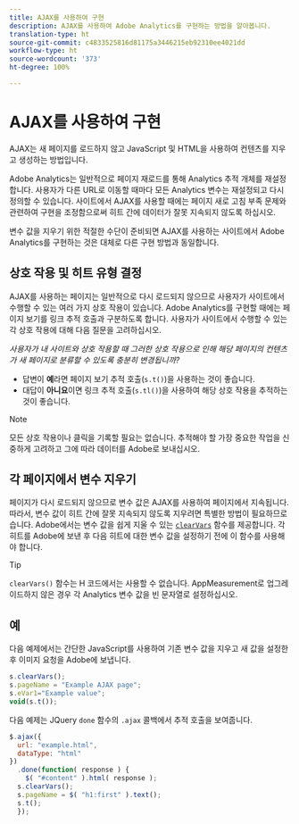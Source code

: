 ```yaml
---
title: AJAX를 사용하여 구현
description: AJAX를 사용하여 Adobe Analytics를 구현하는 방법을 알아봅니다.
translation-type: ht
source-git-commit: c4833525816d81175a3446215eb92310ee4021dd
workflow-type: ht
source-wordcount: '373'
ht-degree: 100%

---
```



# AJAX를 사용하여 구현

AJAX는 새 페이지를 로드하지 않고 JavaScript 및 HTML을 사용하여 컨텐츠를 지우고 생성하는 방법입니다.

Adobe Analytics는 일반적으로 페이지 재로드를 통해 Analytics 추적 개체를 재설정합니다. 사용자가 다른 URL로 이동할 때마다 모든 Analytics 변수는 재설정되고 다시 정의할 수 있습니다. 사이트에서 AJAX를 사용할 때에는 페이지 새로 고침 부족 문제와 관련하여 구현을 조정함으로써 히트 간에 데이터가 잘못 지속되지 않도록 하십시오.

변수 값을 지우기 위한 적절한 수단이 준비되면 AJAX를 사용하는 사이트에서 Adobe Analytics를 구현하는 것은 대체로 다른 구현 방법과 동일합니다.

## 상호 작용 및 히트 유형 결정

AJAX를 사용하는 페이지는 일반적으로 다시 로드되지 않으므로 사용자가 사이트에서 수행할 수 있는 여러 가지 상호 작용이 있습니다. Adobe Analytics를 구현할 때에는 페이지 보기를 링크 추적 호출과 구분하도록 합니다. 사용자가 사이트에서 수행할 수 있는 각 상호 작용에 대해 다음 질문을 고려하십시오.

*사용자가 내 사이트와 상호 작용할 때 그러한 상호 작용으로 인해 해당 페이지의 컨텐츠가 새 페이지로 분류할 수 있도록 충분히 변경됩니까?*

* 답변이 **예**&#x200B;라면 페이지 보기 추적 호출(`s.t()`)을 사용하는 것이 좋습니다.
* 대답이 **아니요**&#x200B;이면 링크 추적 호출(`s.tl()`)을 사용하여 해당 상호 작용을 추적하는 것이 좋습니다.

>[!NOTE]
>
>모든 상호 작용이나 클릭을 기록할 필요는 없습니다. 추적해야 할 가장 중요한 작업을 신중하게 고려하고 그에 따라 데이터를 Adobe로 보내십시오.

## 각 페이지에서 변수 지우기

페이지가 다시 로드되지 않으므로 변수 값은 AJAX를 사용하여 페이지에서 지속됩니다. 따라서, 변수 값이 히트 간에 잘못 지속되지 않도록 지우려면 특별한 방법이 필요하므로 습니다. Adobe에서는 변수 값을 쉽게 지울 수 있는 [`clearVars`](../vars/functions/clearvars.md) 함수를 제공합니다. 각 히트를 Adobe에 보낸 후 다음 히트에 대한 변수 값을 설정하기 전에 이 함수를 사용해야 합니다.

>[!TIP]
>
>`clearVars()` 함수는 H 코드에서는 사용할 수 없습니다. AppMeasurement로 업그레이드하지 않은 경우 각 Analytics 변수 값을 빈 문자열로 설정하십시오.

## 예

다음 예제에서는 간단한 JavaScript를 사용하여 기존 변수 값을 지우고 새 값을 설정한 후 이미지 요청을 Adobe에 보냅니다.

```js
s.clearVars();
s.pageName = "Example AJAX page";
s.eVar1="Example value";
void(s.t());
```

다음 예제는 JQuery `done` 함수의 `.ajax` 콜백에서 추적 호출을 보여줍니다.

```js
$.ajax({
  url: "example.html",
  dataType: "html"
})
  .done(function( response ) {
    $( "#content" ).html( response );
  s.clearVars();
  s.pageName = $( "h1:first" ).text();
  s.t();
  });
```
